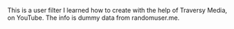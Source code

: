 This is a user filter I learned how to create with the help of Traversy Media, on YouTube. The info is dummy data from randomuser.me.

